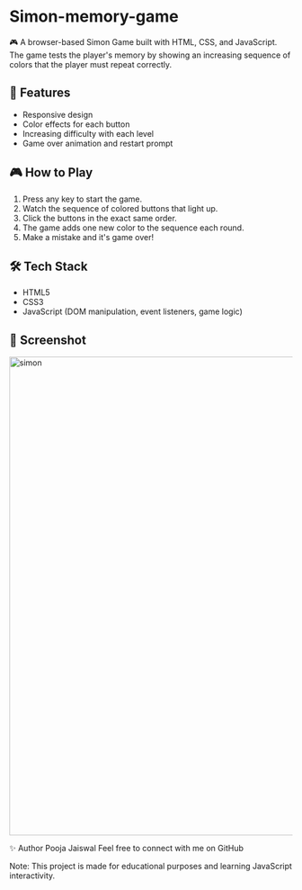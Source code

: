 # Simon-memory-game
🎮 A browser-based Simon Game built with HTML, CSS, and JavaScript. The game tests the player's memory by showing an increasing sequence of colors that the player must repeat correctly.

## 🚀 Features
- Responsive design
- Color effects for each button
- Increasing difficulty with each level
- Game over animation and restart prompt

## 🎮 How to Play
1. Press any key to start the game.
2. Watch the sequence of colored buttons that light up.
3. Click the buttons in the exact same order.
4. The game adds one new color to the sequence each round.
5. Make a mistake and it's game over!

## 🛠️ Tech Stack
- HTML5
- CSS3
- JavaScript (DOM manipulation, event listeners, game logic)

 ## 📸 Screenshot
 <img width="1815" height="851" alt="simon" src="https://github.com/user-attachments/assets/3cf3efc8-d2df-4db7-a583-e69bfdbdf030" />


 ✨ Author
Pooja Jaiswal
Feel free to connect with me on GitHub


Note: This project is made for educational purposes and learning JavaScript interactivity.
